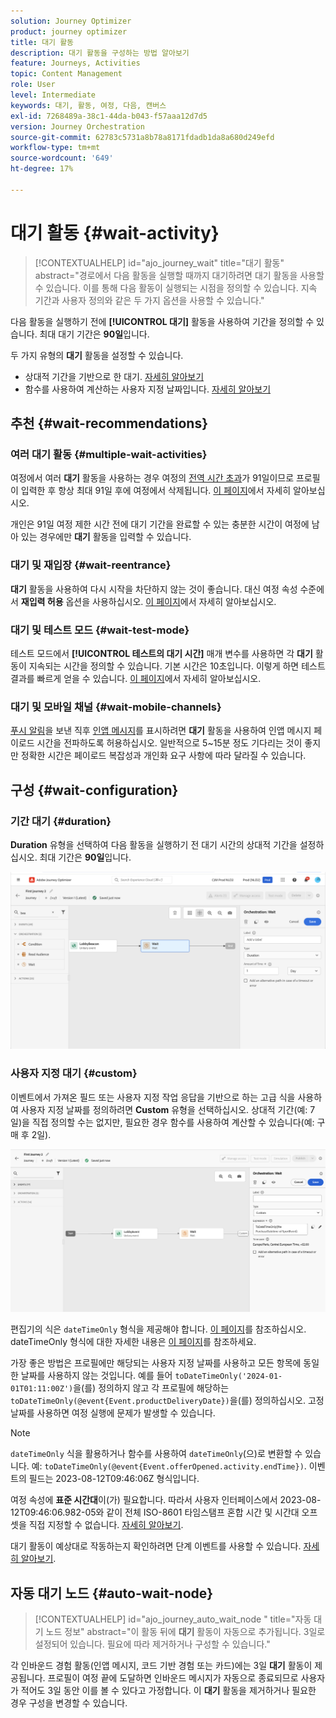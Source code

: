 ```yaml
---
solution: Journey Optimizer
product: journey optimizer
title: 대기 활동
description: 대기 활동을 구성하는 방법 알아보기
feature: Journeys, Activities
topic: Content Management
role: User
level: Intermediate
keywords: 대기, 활동, 여정, 다음, 캔버스
exl-id: 7268489a-38c1-44da-b043-f57aaa12d7d5
version: Journey Orchestration
source-git-commit: 62783c5731a8b78a8171fdadb1da8a680d249efd
workflow-type: tm+mt
source-wordcount: '649'
ht-degree: 17%

---
```


# 대기 활동 {#wait-activity}

>[!CONTEXTUALHELP]
>id="ajo_journey_wait"
>title="대기 활동"
>abstract="경로에서 다음 활동을 실행할 때까지 대기하려면 대기 활동을 사용할 수 있습니다. 이를 통해 다음 활동이 실행되는 시점을 정의할 수 있습니다. 지속 기간과 사용자 정의와 같은 두 가지 옵션을 사용할 수 있습니다."

다음 활동을 실행하기 전에 **[!UICONTROL 대기]** 활동을 사용하여 기간을 정의할 수 있습니다.  최대 대기 기간은 **90일**&#x200B;입니다.

두 가지 유형의 **대기** 활동을 설정할 수 있습니다.

* 상대적 기간을 기반으로 한 대기. [자세히 알아보기](#duration)
* 함수를 사용하여 계산하는 사용자 지정 날짜입니다. [자세히 알아보기](#custom)

<!--
* [Email send time optimization](#email_send_time_optimization)
* [Fixed date](#fixed_date) 
-->

## 추천 {#wait-recommendations}

### 여러 대기 활동 {#multiple-wait-activities}

여정에서 여러 **대기** 활동을 사용하는 경우 여정의 [전역 시간 초과](journey-properties.md#global_timeout)가 91일이므로 프로필이 입력한 후 항상 최대 91일 후에 여정에서 삭제됩니다. [이 페이지](journey-properties.md#global_timeout)에서 자세히 알아보십시오.

개인은 91일 여정 제한 시간 전에 대기 기간을 완료할 수 있는 충분한 시간이 여정에 남아 있는 경우에만 **대기** 활동을 입력할 수 있습니다.

### 대기 및 재입장 {#wait-reentrance}

**대기** 활동을 사용하여 다시 시작을 차단하지 않는 것이 좋습니다. 대신 여정 속성 수준에서 **재입력 허용** 옵션을 사용하십시오. [이 페이지](../building-journeys/journey-properties.md#entrance)에서 자세히 알아보십시오.

### 대기 및 테스트 모드 {#wait-test-mode}

테스트 모드에서 **[!UICONTROL 테스트의 대기 시간]** 매개 변수를 사용하면 각 **대기** 활동이 지속되는 시간을 정의할 수 있습니다. 기본 시간은 10초입니다. 이렇게 하면 테스트 결과를 빠르게 얻을 수 있습니다. [이 페이지](../building-journeys/testing-the-journey.md)에서 자세히 알아보십시오.

### 대기 및 모바일 채널 {#wait-mobile-channels}

[푸시 알림](../in-app/create-in-app.md)을 보낸 직후 [인앱 메시지](../../rp_landing_pages/push-landing-page.md)를 표시하려면 **대기** 활동을 사용하여 인앱 메시지 페이로드 시간을 전파하도록 허용하십시오. 일반적으로 5~15분 정도 기다리는 것이 좋지만 정확한 시간은 페이로드 복잡성과 개인화 요구 사항에 따라 달라질 수 있습니다.

## 구성 {#wait-configuration}

### 기간 대기 {#duration}

**Duration** 유형을 선택하여 다음 활동을 실행하기 전 대기 시간의 상대적 기간을 설정하십시오. 최대 기간은 **90일**&#x200B;입니다.

![대기 기간 정의](assets/journey55.png)

<!--
## Fixed date wait{#fixed_date}

Select the date for the execution of the next activity.

![](assets/journey56.png)

-->

### 사용자 지정 대기 {#custom}

이벤트에서 가져온 필드 또는 사용자 지정 작업 응답을 기반으로 하는 고급 식을 사용하여 사용자 지정 날짜를 정의하려면 **Custom** 유형을 선택하십시오. 상대적 기간(예: 7일)을 직접 정의할 수는 없지만, 필요한 경우 함수를 사용하여 계산할 수 있습니다(예: 구매 후 2일).

![식을 사용하여 사용자 지정 대기 정의](assets/journey57.png)

편집기의 식은 `dateTimeOnly` 형식을 제공해야 합니다. [이 페이지](expression/expressionadvanced.md)를 참조하십시오. dateTimeOnly 형식에 대한 자세한 내용은 [이 페이지](expression/data-types.md)를 참조하세요.

가장 좋은 방법은 프로필에만 해당되는 사용자 지정 날짜를 사용하고 모든 항목에 동일한 날짜를 사용하지 않는 것입니다. 예를 들어 `toDateTimeOnly('2024-01-01T01:11:00Z')`을(를) 정의하지 않고 각 프로필에 해당하는 `toDateTimeOnly(@event{Event.productDeliveryDate})`을(를) 정의하십시오. 고정 날짜를 사용하면 여정 실행에 문제가 발생할 수 있습니다.


>[!NOTE]
>
>`dateTimeOnly` 식을 활용하거나 함수를 사용하여 `dateTimeOnly`(으)로 변환할 수 있습니다. 예: `toDateTimeOnly(@event{Event.offerOpened.activity.endTime})`. 이벤트의 필드는 2023-08-12T09:46:06Z 형식입니다.
>
>여정 속성에 **표준 시간대**&#x200B;이(가) 필요합니다. 따라서 사용자 인터페이스에서 2023-08-12T09:46:06.982-05와 같이 전체 ISO-8601 타임스탬프 혼합 시간 및 시간대 오프셋을 직접 지정할 수 없습니다. [자세히 알아보기](../building-journeys/timezone-management.md).


대기 활동이 예상대로 작동하는지 확인하려면 단계 이벤트를 사용할 수 있습니다. [자세히 알아보기](../reports/query-examples.md#common-queries).

## 자동 대기 노드  {#auto-wait-node}


>[!CONTEXTUALHELP]
>id="ajo_journey_auto_wait_node "
>title="자동 대기 노드 정보"
>abstract="이 활동 뒤에 **대기** 활동이 자동으로 추가됩니다. 3일로 설정되어 있습니다. 필요에 따라 제거하거나 구성할 수 있습니다."

각 인바운드 경험 활동(인앱 메시지, 코드 기반 경험 또는 카드)에는 3일 **대기** 활동이 제공됩니다. 프로필이 여정 끝에 도달하면 인바운드 메시지가 자동으로 종료되므로 사용자가 적어도 3일 동안 이를 볼 수 있다고 가정합니다. 이 **대기** 활동을 제거하거나 필요한 경우 구성을 변경할 수 있습니다.